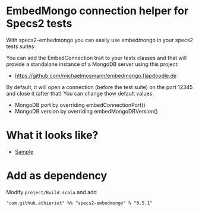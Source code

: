 # EmbedMongo connection helper for Specs2 tests
With specs2-embedmongo you can easily use embedmongo in your specs2 tests suites

You can add the EmbedConnection trait to your tests classes and that will provide a standalone instance of a MongoDB server using this project:

 * https://github.com/michaelmosmann/embedmongo.flapdoodle.de

By default, it will open a connection (before the test suite) on the port 12345 and close it (after that)
You can change thow default values:

 * MongoDB port by overriding embedConnectionPort()
 * MongoDB version by overriding embedMongoDBVersion()

# What it looks like?

 - [Sample](https://github.com/athieriot/specs2-embedmongo/tree/master/src/test/scala/com/github/athieriot/ModelTest.scala)

# Add as dependency

Modify `project/Build.scala` and add

`"com.github.athieriot" %% "specs2-embedmongo" % "0.5.1"`
